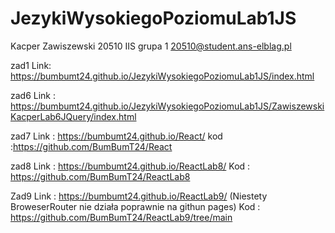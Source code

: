 # JezykiWysokiegoPoziomuLab1JS
Kacper Zawiszewski 20510 IIS grupa 1
20510@student.ans-elblag.pl

zad1 Link: https://bumbumt24.github.io/JezykiWysokiegoPoziomuLab1JS/index.html

zad6 Link : https://bumbumt24.github.io/JezykiWysokiegoPoziomuLab1JS/ZawiszewskiKacperLab6JQuery/index.html

zad7 Link : https://bumbumt24.github.io/React/
      kod :https://github.com/BumBumT24/React

zad8 Link : https://bumbumt24.github.io/ReactLab8/
      Kod : https://github.com/BumBumT24/ReactLab8
      
Zad9 Link : https://bumbumt24.github.io/ReactLab9/      (Niestety BroweserRouter nie działa poprawnie na githun pages)
      Kod : https://github.com/BumBumT24/ReactLab9/tree/main

